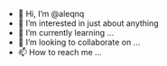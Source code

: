 - 👋 Hi, I’m @aleqnq
- 👀 I’m interested in just about anything
- 🌱 I’m currently learning ...
- 💞️ I’m looking to collaborate on ...
- 📫 How to reach me ...

<!---
aleqnq/aleqnq is a ✨ special ✨ repository because its `README.md` (this file) appears on your GitHub profile.
You can click the Preview link to take a look at your changes.
--->
